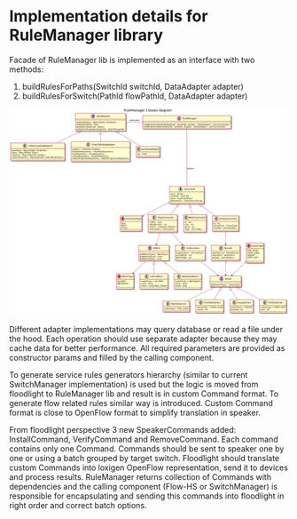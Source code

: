 # Implementation details for RuleManager library

Facade of RuleManager lib is implemented as an interface with two methods:
1. buildRulesForPaths(SwitchId switchId, DataAdapter adapter)
2. buildRulesForSwitch(PathId flowPathId, DataAdapter adapter)

![Class diagram](class-diagram.png "class diagram")

Different adapter implementations may query database or read a file under the hood. Each operation should use separate adapter because they may cache data for better performance. All required parameters are provided as constructor params and filled by the calling component.

To generate service rules generators hierarchy (similar to current SwitchManager implementation) is used but the logic is moved from floodlight to RuleManager lib and result is in custom Command format. To generate flow related rules similar way is introduced. Custom Command format is close to OpenFlow format to simplify translation in speaker.

From floodlight perspective 3 new SpeakerCommands added: InstallCommand, VerifyCommand and RemoveCommand. Each command contains only one Command. Commands should be sent to speaker one by one or using a batch grouped by target switch. Floodlight should translate custom Commands into loxigen OpenFlow representation, send it to devices and process results. RuleManager returns collection of Commands with dependencies and the calling component (Flow-HS or SwitchManager) is responsible for encapsulating and sending this commands into floodlight in right order and correct batch options.
